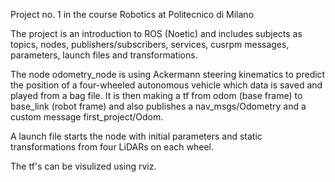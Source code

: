 Project no. 1 in the course Robotics at Politecnico di Milano

The project is an introduction to ROS (Noetic) and includes subjects as topics, nodes, publishers/subscribers, services, cusrpm messages, parameters, launch files and transformations.

The node odometry_node is using Ackermann steering kinematics to predict the position of a four-wheeled autonomous vehicle which data is saved and played from a bag file. It is then making a tf from odom (base frame) to base_link (robot frame) and also publishes a nav_msgs/Odometry and a custom message first_project/Odom.

A launch file starts the node with initial parameters and static transformations from four LiDARs on each wheel.

The tf's can be visulized using rviz.
